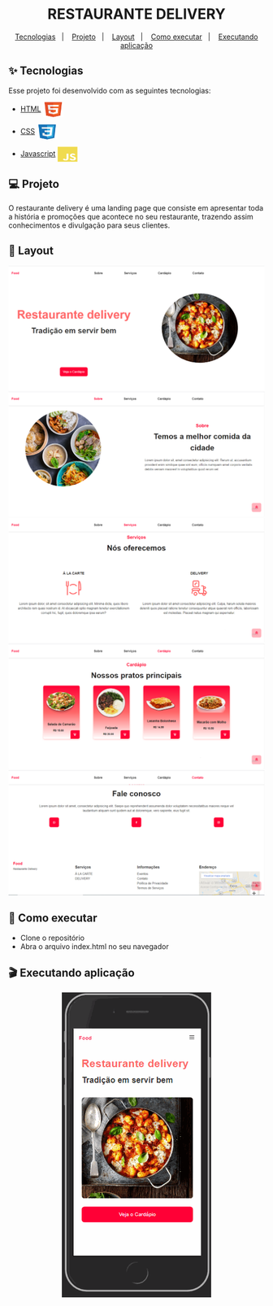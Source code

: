 <h1 align="center">
  RESTAURANTE DELIVERY
</h1>

<p align="center">
  <a href="#-tecnologias">Tecnologias</a>&nbsp;&nbsp;&nbsp;|&nbsp;&nbsp;&nbsp;
  <a href="#-projeto">Projeto</a>&nbsp;&nbsp;&nbsp;|&nbsp;&nbsp;&nbsp;
  <a href="#-layout">Layout</a>&nbsp;&nbsp;&nbsp;|&nbsp;&nbsp;&nbsp;
  <a href="#-como-executar">Como executar</a>&nbsp;&nbsp;&nbsp;|&nbsp;&nbsp;&nbsp;
  <a href="#-executando-aplicação">Executando aplicação</a>
</p>

## ✨ Tecnologias

Esse projeto foi desenvolvido com as seguintes tecnologias:

- [HTML](https://developer.mozilla.org/pt-BR/docs/Web/HTML)   <img align="center" alt="Callyel-HTML" height="30" width="40" src="https://raw.githubusercontent.com/devicons/devicon/master/icons/html5/html5-original.svg">

- [CSS](https://developer.mozilla.org/pt-BR/docs/Web/CSS/Reference)   <img align="center" alt="Callyel-CSS" height="30" width="40" src="https://raw.githubusercontent.com/devicons/devicon/master/icons/css3/css3-original.svg">

- [Javascript](https://developer.mozilla.org/pt-BR/docs/Web/JavaScript/Reference)   <img align="center" alt="Callyel-Js" height="30" width="40" src="https://raw.githubusercontent.com/devicons/devicon/master/icons/javascript/javascript-plain.svg">

## 💻 Projeto

O restaurante delivery é uma landing page que consiste em apresentar toda a história e promoções que acontece no seu restaurante, trazendo assim conhecimentos e divulgação para seus clientes. 

## 🔖 Layout

<p align="center">
  <img src="./github/home.PNG"><br>
  <img src="./github/about.PNG"><br>
  <img src="./github/services.PNG"><br>
  <img src="./github/menu.PNG"><br>
  <img src="./github/contact.PNG"><br>
</p>

## 🚀 Como executar

- Clone o repositório
- Abra o arquivo index.html no seu navegador
 
## 🎬 Executando aplicação

<p align="center">
  <img alt="apresentação" src="./github/restaurant.gif">
</p>
